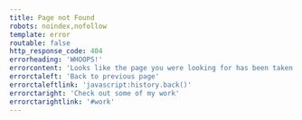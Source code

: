```yaml
---
title: Page not Found
robots: noindex,nofollow
template: error
routable: false
http_response_code: 404
errorheading: 'WHOOPS!'
errorcontent: 'Looks like the page you were looking for has been taken hostage by a baby.'
errorctaleft: 'Back to previous page'
errorctaleftlink: 'javascript:history.back()'
errorctaright: 'Check out some of my work'
errorctarightlink: '#work'
---
```

